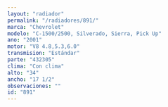 ```yaml
---
layout: "radiador"
permalink: "/radiadores/891/"
marca: "Chevrolet"
modelo: "C-1500/2500, Silverado, Sierra, Pick Up"
ano: "2001"
motor: "V8 4.8,5.3,6.0"
transmision: "Estándar"
parte: "432305"
clima: "Con clima"
alto: "34"
ancho: "17 1/2"
observaciones: ""
id: "891"
---
```


